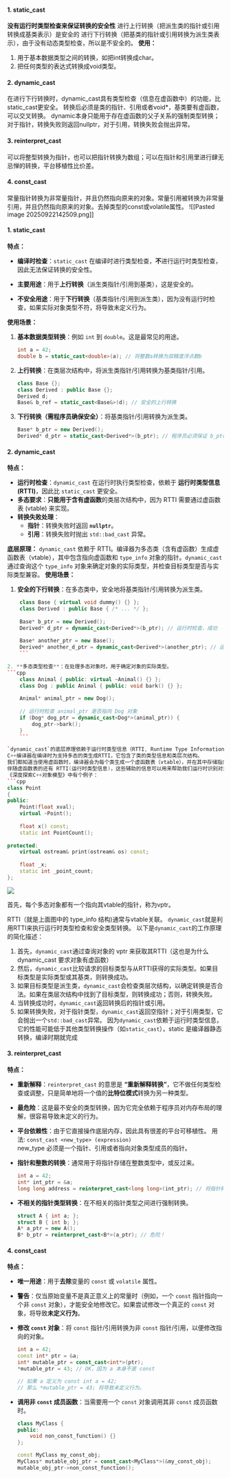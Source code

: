 #### 1. static_cast
**没有运行时类型检查来保证转换的安全性**
进行上行转换（把派生类的指针或引用转换成基类表示）是安全的
进行下行转换（把基类的指针或引用转换为派生类表示），由于没有动态类型检查，所以是不安全的。
**使用：**
1. 用于基本数据类型之间的转换，如把int转换成char。
2. 把任何类型的表达式转换成void类型。
#### 2. dynamic_cast
在进行下行转换时，dynamic_cast具有类型检查（信息在虚函数中）的功能，比static_cast更安全。
转换后必须是类的指针、引用或者void*，基类要有虚函数，可以交叉转换。
dynamic本身只能用于存在虚函数的父子关系的强制类型转换；对于指针，转换失败则返回nullptr，对于引用，转换失败会抛出异常。
#### 3. reinterpret_cast
可以将整型转换为指针，也可以把指针转换为数组；可以在指针和引用里进行肆无忌惮的转换，平台移植性比价差。
#### 4. const_cast

常量指针转换为非常量指针，并且仍然指向原来的对象。常量引用被转换为非常量引用，并且仍然指向原来的对象。去掉类型的const或volatile属性。
![[Pasted image 20250922142509.png]]
#### 1. static_cast

**特点：**

- **编译时检查**：`static_cast` 在编译时进行类型检查，**不**进行运行时类型检查，因此无法保证转换的安全性。
    
- **主要用途**：用于**上行转换**（派生类指针/引用到基类），这是安全的。
    
- **不安全用途**：用于**下行转换**（基类指针/引用到派生类），因为没有运行时检查，如果实际对象类型不符，将导致未定义行为。

**使用场景：**

1. **基本数据类型转换**：例如 `int` 到 `double`。这是最常见的用途。
    ```cpp
    int a = 42;
    double b = static_cast<double>(a); // 将整数a转换为双精度浮点数b
    ```
    
2. **上行转换**：在类层次结构中，将派生类指针/引用转换为基类指针/引用。
    ```cpp
    class Base {};
    class Derived : public Base {};
    Derived d;
    Base& b_ref = static_cast<Base&>(d); // 安全的上行转换
    ```
    
3. **下行转换（需程序员确保安全）**：将基类指针/引用转换为派生类。
    ```cpp
    Base* b_ptr = new Derived();
    Derived* d_ptr = static_cast<Derived*>(b_ptr); // 程序员必须保证 b_ptr 实际指向一个 Derive
    ```
#### 2. dynamic_cast

**特点：**
- **运行时检查**：`dynamic_cast` 在运行时执行类型检查，依赖于 **运行时类型信息 (RTTI)**，因此比 `static_cast` 更安全。
- **多态要求**：**只能用于含有虚函数**的类层次结构中，因为 RTTI 需要通过虚函数表 (vtable) 来实现。
- **转换失败处理**：
    - **指针**：转换失败时返回 **`nullptr`**。
    - **引用**：转换失败时抛出 `std::bad_cast` 异常。

**底层原理：** `dynamic_cast` 依赖于 RTTI。编译器为多态类（含有虚函数）生成虚函数表（vtable），其中包含指向虚函数和 `type_info` 对象的指针。`dynamic_cast` 通过查询这个 `type_info` 对象来确定对象的实际类型，并检查目标类型是否与实际类型兼容。
**使用场景：**
1. **安全的下行转换**：在多态类中，安全地将基类指针/引用转换为派生类。
```cpp
    class Base { virtual void dummy() {} };
    class Derived : public Base { /* ... */ };
    
    Base* b_ptr = new Derived();
    Derived* d_ptr = dynamic_cast<Derived*>(b_ptr); // 运行时检查，成功
    
    Base* another_ptr = new Base();
    Derived* another_d_ptr = dynamic_cast<Derived*>(another_ptr); // 运行时检查，失败，返回 nullptr
    ```
    
2. **多态类型检查**：在处理多态对象时，用于确定对象的实际类型。
```cpp
    class Animal { public: virtual ~Animal() {} };
    class Dog : public Animal { public: void bark() {} };
    
    Animal* animal_ptr = new Dog();
    
    // 运行时检查 animal_ptr 是否指向 Dog 对象
    if (Dog* dog_ptr = dynamic_cast<Dog*>(animal_ptr)) {
        dog_ptr->bark();
    }
    ```

`dynamic_cast`的底层原理依赖于运行时类型信息（RTTI, Runtime Type Information）。
C++编译器在编译时为支持多态的类生成RTTI，它包含了类的类型信息和类层次结构。
我们都知道当使用虚函数时，编译器会为每个类生成一个虚函数表（vtable），并在其中存储指向虚函数的指针。
伴随虚函数表的还有 RTTI(运行时类型信息)，这些辅助的信息可以用来帮助我们运行时识别对象的类型信息。
《深度探索C++对象模型》中有个例子：
```cpp
class Point
{
public:
	Point(float xval);
	virtual ~Point();
 
	float x() const;
	static int PointCount();
 
protected:
	virtual ostream& print(ostream& os) const;
 
	float _x;
	static int _point_count;
};
```

![](https://cdn.how2cs.cn/csguide/155928.png)

首先，每个多态对象都有一个指向其vtable的指针，称为vptr。

RTTI（就是上面图中的 type_info 结构)通常与vtable关联。
`dynamic_cast`就是利用RTTI来执行运行时类型检查和安全类型转换。
以下是`dynamic_cast`的工作原理的简化描述：
1. 首先，`dynamic_cast`通过查询对象的 vptr 来获取其RTTI（这也是为什么 dynamic_cast 要求对象有虚函数）
2. 然后，`dynamic_cast`比较请求的目标类型与从RTTI获得的实际类型。如果目标类型是实际类型或其基类，则转换成功。
3. 如果目标类型是派生类，`dynamic_cast`会检查类层次结构，以确定转换是否合法。如果在类层次结构中找到了目标类型，则转换成功；否则，转换失败。
4. 当转换成功时，`dynamic_cast`返回转换后的指针或引用。
5. 如果转换失败，对于指针类型，`dynamic_cast`返回空指针；对于引用类型，它会抛出一个`std::bad_cast`异常。
因为`dynamic_cast`依赖于运行时类型信息，它的性能可能低于其他类型转换操作（如`static_cast`），static 是编译器静态转换，编译时期就完成
#### 3. reinterpret_cast

**特点：**
- **重新解释**：`reinterpret_cast` 的意思是 **“重新解释转换”**，它不做任何类型检查或调整，只是简单地将一个值的**比特位模式**转换为另一种类型。
- **最危险**：这是最不安全的类型转换，因为它完全依赖于程序员对内存布局的理解，很容易导致未定义的行为。
- **平台依赖性**：由于它直接操作底层内存，因此具有很差的平台可移植性。
用法: `const_cast <new_type> (expression)`  
new_type 必须是一个指针、引用或者指向对象类型成员的指针。
- **指针和整数的转换**：通常用于将指针存储在整数类型中，或反过来。
    ```cpp
    int a = 42;
    int* int_ptr = &a;
    long long address = reinterpret_cast<long long>(int_ptr); // 将指针转换为整数
    ```
    
- **不相关的指针类型转换**：在不相关的指针类型之间进行强制转换。
    ```cpp
    struct A { int a; };
    struct B { int b; };
    A* a_ptr = new A();
    B* b_ptr = reinterpret_cast<B*>(a_ptr); // 危险！
    ```
#### 4. const_cast

**特点：**
- **唯一用途**：用于**去除**变量的 `const` 或 `volatile` 属性。
- **警告**：仅当原始变量不是真正意义上的常量时（例如，一个 `const` 指针指向一个非 `const` 对象），才能安全地修改它。如果尝试修改一个真正的 `const` 对象，将导致**未定义行为**。

- **修改 `const` 对象**：将 `const` 指针/引用转换为非 `const` 指针/引用，以便修改指向的对象。
    ```cpp
    int a = 42;
    const int* ptr = &a;
    int* mutable_ptr = const_cast<int*>(ptr);
    *mutable_ptr = 43; // OK，因为 a 本身不是 const
    
    // 如果 a 定义为 const int a = 42;
    // 那么 *mutable_ptr = 43; 将导致未定义行为。
    ```
    
- **调用非 `const` 成员函数**：当需要用一个 `const` 对象调用其非 `const` 成员函数时。
    ```cpp
    class MyClass {
    public:
        void non_const_function() {}
    };
    
    const MyClass my_const_obj;
    MyClass* mutable_obj_ptr = const_cast<MyClass*>(&my_const_obj);
    mutable_obj_ptr->non_const_function();
    ```
